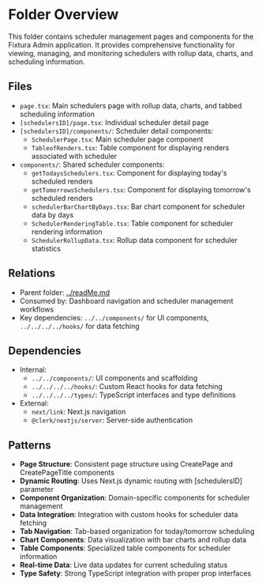 # Folder Overview

This folder contains scheduler management pages and components for the Fixtura Admin application. It provides comprehensive functionality for viewing, managing, and monitoring schedulers with rollup data, charts, and scheduling information.

## Files

- `page.tsx`: Main schedulers page with rollup data, charts, and tabbed scheduling information
- `[schedulersID]/page.tsx`: Individual scheduler detail page
- `[schedulersID]/components/`: Scheduler detail components:
  - `SchedulerPage.tsx`: Main scheduler page component
  - `TableofRenders.tsx`: Table component for displaying renders associated with scheduler
- `components/`: Shared scheduler components:
  - `getTodaysSchedulers.tsx`: Component for displaying today's scheduled renders
  - `getTomorrowsSchedulers.tsx`: Component for displaying tomorrow's scheduled renders
  - `schedulerBarChartByDays.tsx`: Bar chart component for scheduler data by days
  - `SchedulerRenderingTable.tsx`: Table component for scheduler rendering information
  - `SchedulerRollupData.tsx`: Rollup data component for scheduler statistics

## Relations

- Parent folder: [../readMe.md](../readMe.md)
- Consumed by: Dashboard navigation and scheduler management workflows
- Key dependencies: `../../components/` for UI components, `../../../../hooks/` for data fetching

## Dependencies

- Internal:
  - `../../components/`: UI components and scaffolding
  - `../../../../hooks/`: Custom React hooks for data fetching
  - `../../../../types/`: TypeScript interfaces and type definitions
- External:
  - `next/link`: Next.js navigation
  - `@clerk/nextjs/server`: Server-side authentication

## Patterns

- **Page Structure**: Consistent page structure using CreatePage and CreatePageTitle components
- **Dynamic Routing**: Uses Next.js dynamic routing with [schedulersID] parameter
- **Component Organization**: Domain-specific components for scheduler management
- **Data Integration**: Integration with custom hooks for scheduler data fetching
- **Tab Navigation**: Tab-based organization for today/tomorrow scheduling
- **Chart Components**: Data visualization with bar charts and rollup data
- **Table Components**: Specialized table components for scheduler information
- **Real-time Data**: Live data updates for current scheduling status
- **Type Safety**: Strong TypeScript integration with proper prop interfaces
